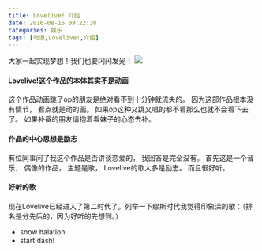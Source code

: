 ```yaml
---
title: Lovelive! 介绍
date: 2016-08-15 09:22:38
categories: 娱乐
tags: [动漫,Lovelive!,介绍]
---
```

大家一起实现梦想！我们也要闪闪发光！
![](/images/lovelive_miusi.jpg)
<!--more-->

#### Lovelive!这个作品的本体其实不是动画

这个作品动画跳了op的朋友是绝对看不到十分钟就流失的。 因为这部作品根本没有情节， 看点就是动的画。 如果op这种又跳又唱的都不看那么也就不会看下去了。 如果补番的朋友请抱着看妹子的心态去补。

#### 作品的中心思想是励志

有位同事问了我这个作品是否讲谈恋爱的， 我回答是完全没有。 首先这是一个音乐， 偶像的作品， 主题是歌， Lovelive的歌大多是励志。 而且很好听。

#### 好听的歌
现在Lovelive已经进入了第二时代了。列举一下缪斯时代我觉得印象深的歌：（排名是分先后的，因为好听的先想到。）
+ snow halation
+ start dash!
